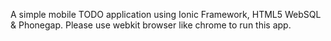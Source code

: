 A simple mobile TODO application using Ionic Framework, HTML5 WebSQL & Phonegap. Please use webkit browser like chrome to run this app.